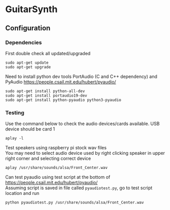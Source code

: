 # GuitarSynth

## Configuration
### Dependencies
First double check all updated/upgraded
```
sudo apt-get update
sudo apt-get upgrade
```

Need to install python dev tools PortAudio (C and C++ dependency) and PyAudio
https://people.csail.mit.edu/hubert/pyaudio/

```
sudo apt-get install python-all-dev
sudo apt-get install portaudio19-dev
sudo apt-get install python-pyaudio python3-pyaudio
```
### Testing
Use the command below to check the audio devices/cards available.
USB device should be card 1
```
aplay -l
```
Test speakers using raspberry pi stock wav files  
You may need to select audio device used by right clicking speaker in upper right
corner and selecting correct device
```
aplay /usr/share/sounds/alsa/Front_Center.wav
```
Can test pyaudio using test script at the bottom of https://people.csail.mit.edu/hubert/pyaudio/  
Assuming script is saved in file called `pyaudiotest.py`, go to test script location and run 
```
python pyaudiotest.py /usr/share/sounds/alsa/Front_Center.wav
```
